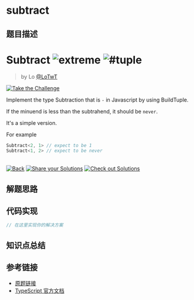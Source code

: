 # subtract

## 题目描述

<!--info-header-start--><h1>Subtract <img src="https://img.shields.io/badge/-extreme-b11b8d" alt="extreme"/> <img src="https://img.shields.io/badge/-%23tuple-999" alt="#tuple"/></h1><blockquote><p>by Lo <a href="https://github.com/LoTwT" target="_blank">@LoTwT</a></p></blockquote><p><a href="https://tsch.js.org/7561/play" target="_blank"><img src="https://img.shields.io/badge/-Take%20the%20Challenge-3178c6?logo=typescript&logoColor=white" alt="Take the Challenge"/></a> </p><!--info-header-end-->

Implement the type Subtraction that is ` - ` in Javascript by using BuildTuple.

If the minuend is less than the subtrahend, it should be `never`.

It's a simple version.

For example

```ts
Subtract<2, 1> // expect to be 1
Subtract<1, 2> // expect to be never
```


<!--info-footer-start--><br><a href="../../README.md" target="_blank"><img src="https://img.shields.io/badge/-Back-grey" alt="Back"/></a> <a href="https://tsch.js.org/7561/answer" target="_blank"><img src="https://img.shields.io/badge/-Share%20your%20Solutions-teal" alt="Share your Solutions"/></a> <a href="https://tsch.js.org/7561/solutions" target="_blank"><img src="https://img.shields.io/badge/-Check%20out%20Solutions-de5a77?logo=awesome-lists&logoColor=white" alt="Check out Solutions"/></a> <!--info-footer-end-->

## 解题思路

<!-- 在这里记录你的解题思路和学习笔记 -->

## 代码实现

```typescript
// 在这里实现你的解决方案
```

## 知识点总结

<!-- 在这里总结相关的 TypeScript 知识点 -->

## 参考链接

- [原题链接](https://github.com/type-challenges/type-challenges/tree/main/questions/07561-extreme-subtract)
- [TypeScript 官方文档](https://www.typescriptlang.org/docs/)
